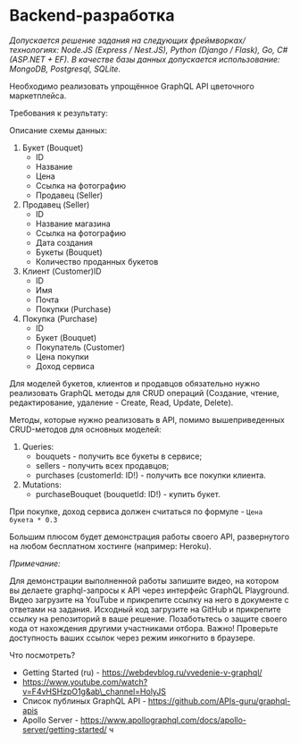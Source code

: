 # Backend-разработка

*Допускается решение задания на следующих фреймворках/технологиях: Node.JS (Express / Nest.JS), Python (Django / Flask), Go, C# (ASP.NET + EF). 
В качестве базы данных допускается использование: MongoDB, Postgresql, SQLite.*


Необходимо реализовать упрощённое GraphQL API цветочного маркетплейса.

Требования к результату:

Описание схемы данных:
1. Букет (Bouquet)
    - ID
    - Название
    - Цена
    - Ссылка на фотографию
    - Продавец (Seller)
2. Продавец (Seller)
    - ID
    - Название магазина
    - Ссылка на фотографию
    - Дата создания
    - Букеты (Bouquet)
    - Количество проданных букетов
3. Клиент (Customer)ID
    - ID
    - Имя
    - Почта
    - Покупки (Purchase)
4. Покупка (Purchase)
    - ID
    - Букет (Bouquet)
    - Покупатель (Customer)
    - Цена покупки
    - Доход сервиса

Для моделей букетов, клиентов и продавцов обязательно нужно реализовать GraphQL методы для CRUD операций (Создание, чтение, редактирование, удаление - Create, Read, Update, Delete).

Методы, которые нужно реализовать в API, помимо вышеприведенных CRUD-методов для основных моделей:

1. Queries:
    - bouquets - получить все букеты в сервисе;
    - sellers - получить всех продавцов;
    - purchases (customerId: ID!) - получить все покупки клиента.
2. Mutations:
    - purchaseBouquet (bouquetId: ID!) - купить букет.

При покупке, доход сервиса должен считаться по формуле - 
`Цена букета * 0.3`

Большим плюсом будет демонстрация работы своего API, развернутого на любом бесплатном хостинге (например: Heroku).

*Примечание:*

Для демонстрации выполненной работы запишите видео, на котором вы делаете graphql-запросы к API через интерфейс GraphQL Playground. Видео загрузите на YouTube и прикрепите ссылку на него в документе с ответами на задания. Исходный код загрузите на GitHub и прикрепите ссылку на репозиторий в ваше решение. Позаботьтесь о защите своего кода от нахождения другими участниками отбора.
Важно! Проверьте доступность ваших ссылок через режим инкогнито в браузере.

Что посмотреть?
- Getting Started (ru) - https://webdevblog.ru/vvedenie-v-graphql/ 
- https://www.youtube.com/watch?v=F4vHSHzpO1g&ab\_channel=HolyJS 
- Список публиных GraphQL API - https://github.com/APIs-guru/graphql-apis 
- Apollo Server - https://www.apollographql.com/docs/apollo-server/getting-started/ 
ч
